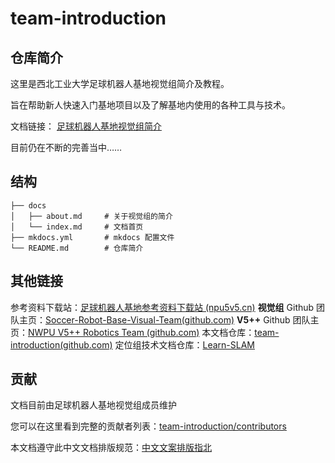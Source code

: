 # team-introduction
## 仓库简介

这里是西北工业大学足球机器人基地视觉组简介及教程。

旨在帮助新人快速入门基地项目以及了解基地内使用的各种工具与技术。

文档链接： [足球机器人基地视觉组简介](https://nwpusr-vision-team.github.io/team-introduction/)

目前仍在不断的完善当中……

## 结构

```shell
├── docs 
│   ├── about.md     # 关于视觉组的简介
│   └── index.md	 # 文档首页 
├── mkdocs.yml		 # mkdocs 配置文件
└── README.md        # 仓库简介
```

## 其他链接

参考资料下载站：[足球机器人基地参考资料下载站 (npu5v5.cn)](https://files.npu5v5.cn/)
**视觉组** Github 团队主页：[Soccer-Robot-Base-Visual-Team(github.com)](https://github.com/nwpusr-vision-team)
**V5++** Github 团队主页：[NWPU V5++ Robotics Team (github.com)](https://github.com/nwpu-v5-team)
本文档仓库：[team-introduction(github.com)](https://github.com/nwpusr-vision-team/team-introduction)
定位组技术文档仓库：[Learn-SLAM](https://github.com/NWPU-Soccer-Robot-Base-SLAM-Group)

## 贡献

文档目前由足球机器人基地视觉组成员维护

您可以在这里看到完整的贡献者列表：[team-introduction/contributors](https://github.com/nwpusr-vision-team/team-introduction/graphs/contributors)

本文档遵守此中文文档排版规范：[中文文案排版指北](https://github.com/sparanoid/chinese-copywriting-guidelines)
